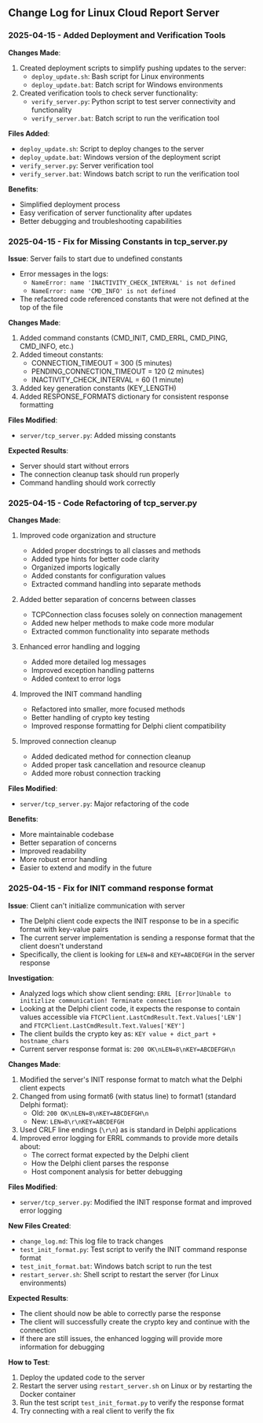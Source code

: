 ## Change Log for Linux Cloud Report Server

### 2025-04-15 - Added Deployment and Verification Tools

**Changes Made**:
1. Created deployment scripts to simplify pushing updates to the server:
   - `deploy_update.sh`: Bash script for Linux environments
   - `deploy_update.bat`: Batch script for Windows environments
2. Created verification tools to check server functionality:
   - `verify_server.py`: Python script to test server connectivity and functionality
   - `verify_server.bat`: Batch script to run the verification tool

**Files Added**:
- `deploy_update.sh`: Script to deploy changes to the server
- `deploy_update.bat`: Windows version of the deployment script
- `verify_server.py`: Server verification tool
- `verify_server.bat`: Windows batch script to run the verification tool

**Benefits**:
- Simplified deployment process
- Easy verification of server functionality after updates
- Better debugging and troubleshooting capabilities

### 2025-04-15 - Fix for Missing Constants in tcp_server.py

**Issue**: Server fails to start due to undefined constants
- Error messages in the logs:
  - `NameError: name 'INACTIVITY_CHECK_INTERVAL' is not defined`
  - `NameError: name 'CMD_INFO' is not defined`
- The refactored code referenced constants that were not defined at the top of the file

**Changes Made**:
1. Added command constants (CMD_INIT, CMD_ERRL, CMD_PING, CMD_INFO, etc.)
2. Added timeout constants:
   - CONNECTION_TIMEOUT = 300 (5 minutes)
   - PENDING_CONNECTION_TIMEOUT = 120 (2 minutes)
   - INACTIVITY_CHECK_INTERVAL = 60 (1 minute)
3. Added key generation constants (KEY_LENGTH)
4. Added RESPONSE_FORMATS dictionary for consistent response formatting

**Files Modified**:
- `server/tcp_server.py`: Added missing constants

**Expected Results**:
- Server should start without errors
- The connection cleanup task should run properly
- Command handling should work correctly

### 2025-04-15 - Code Refactoring of tcp_server.py

**Changes Made**:
1. Improved code organization and structure
   - Added proper docstrings to all classes and methods
   - Added type hints for better code clarity
   - Organized imports logically
   - Added constants for configuration values
   - Extracted command handling into separate methods

2. Added better separation of concerns between classes
   - TCPConnection class focuses solely on connection management
   - Added new helper methods to make code more modular
   - Extracted common functionality into separate methods

3. Enhanced error handling and logging
   - Added more detailed log messages
   - Improved exception handling patterns
   - Added context to error logs

4. Improved the INIT command handling
   - Refactored into smaller, more focused methods
   - Better handling of crypto key testing
   - Improved response formatting for Delphi client compatibility

5. Improved connection cleanup
   - Added dedicated method for connection cleanup
   - Added proper task cancellation and resource cleanup
   - Added more robust connection tracking

**Files Modified**:
- `server/tcp_server.py`: Major refactoring of the code

**Benefits**:
- More maintainable codebase
- Better separation of concerns
- Improved readability
- More robust error handling
- Easier to extend and modify in the future

### 2025-04-15 - Fix for INIT command response format

**Issue**: Client can't initialize communication with server
- The Delphi client code expects the INIT response to be in a specific format with key-value pairs
- The current server implementation is sending a response format that the client doesn't understand
- Specifically, the client is looking for `LEN=8` and `KEY=ABCDEFGH` in the server response

**Investigation**:
- Analyzed logs which show client sending: `ERRL [Error]Unable to initizlize communication! Terminate connection`
- Looking at the Delphi client code, it expects the response to contain values accessible via `FTCPClient.LastCmdResult.Text.Values['LEN']` and `FTCPClient.LastCmdResult.Text.Values['KEY']`
- The client builds the crypto key as: `KEY value + dict_part + hostname_chars`
- Current server response format is: `200 OK\nLEN=8\nKEY=ABCDEFGH\n`

**Changes Made**:
1. Modified the server's INIT response format to match what the Delphi client expects
2. Changed from using format6 (with status line) to format1 (standard Delphi format):
   - Old: `200 OK\nLEN=8\nKEY=ABCDEFGH\n`
   - New: `LEN=8\r\nKEY=ABCDEFGH`
3. Used CRLF line endings (`\r\n`) as is standard in Delphi applications
4. Improved error logging for ERRL commands to provide more details about:
   - The correct format expected by the Delphi client
   - How the Delphi client parses the response
   - Host component analysis for better debugging

**Files Modified**:
- `server/tcp_server.py`: Modified the INIT response format and improved error logging

**New Files Created**:
- `change_log.md`: This log file to track changes
- `test_init_format.py`: Test script to verify the INIT command response format
- `test_init_format.bat`: Windows batch script to run the test
- `restart_server.sh`: Shell script to restart the server (for Linux environments)

**Expected Results**:
- The client should now be able to correctly parse the response
- The client will successfully create the crypto key and continue with the connection
- If there are still issues, the enhanced logging will provide more information for debugging

**How to Test**:
1. Deploy the updated code to the server
2. Restart the server using `restart_server.sh` on Linux or by restarting the Docker container
3. Run the test script `test_init_format.py` to verify the response format
4. Try connecting with a real client to verify the fix 